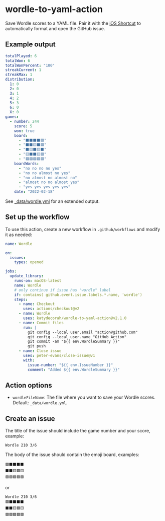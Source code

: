 # wordle-to-yaml-action

Save Wordle scores to a YAML file. Pair it with the [iOS Shortcut](shortcut/README.md) to automatically format and open the GitHub issue.

## Example output

```yaml
totalPlayed: 6
totalWon: 6
totalWonPercent: "100"
streakCurrent: 1
streakMax: 1
distribution:
  1: 0
  2: 0
  3: 1
  4: 2
  5: 3
  6: 0
  X: 0
games:
  - number: 244
    score: 5
    won: true
    board:
      - "⬛⬛⬛⬛🟩"
      - "⬛⬛🟨⬛🟩"
      - "⬛🟨⬛🟨⬛"
      - "🟨⬛⬛🟨🟩"
      - "🟩🟩🟩🟩🟩"
    boardWords:
      - "no no no no yes"
      - "no no almost no yes"
      - "no almost no almost no"
      - "almost no no almost yes"
      - "yes yes yes yes yes"
    date: "2022-02-18"
```

See [\_data/wordle.yml](https://github.com/katydecorah/wordle-to-yaml-action/blob/main/_data/wordle.yml) for an extended output.

<!-- START GENERATED DOCUMENTATION -->

## Set up the workflow

To use this action, create a new workflow in `.github/workflows` and modify it as needed:

```yml
name: Wordle

on:
  issues:
    types: opened

jobs:
  update_library:
    runs-on: macOS-latest
    name: Wordle
    # only continue if issue has "wordle" label
    if: contains( github.event.issue.labels.*.name, 'wordle')
    steps:
      - name: Checkout
        uses: actions/checkout@v2
      - name: Wordle
        uses: katydecorah/wordle-to-yaml-action@v2.1.0
      - name: Commit files
        run: |
          git config --local user.email "action@github.com"
          git config --local user.name "GitHub Action"
          git commit -am "${{ env.WordleSummary }}"
          git push
      - name: Close issue
        uses: peter-evans/close-issue@v1
        with:
          issue-number: "${{ env.IssueNumber }}"
          comment: "Added ${{ env.WordleSummary }}"
```

## Action options

- `wordleFileName`: The file where you want to save your Wordle scores. Default: `_data/wordle.yml`.

<!-- END GENERATED DOCUMENTATION -->

## Create an issue

The title of the issue should include the game number and your score, example:

```
Wordle 210 3/6
```

The body of the issue should contain the emoji board, examples:

```
🟩⬛⬛⬛⬛
⬛⬛🟨🟩🟨
🟩🟩🟩🟩🟩
```

or

```
Wordle 210 3/6
🟩⬛⬛⬛⬛
⬛⬛🟨🟩🟨
🟩🟩🟩🟩🟩
```
